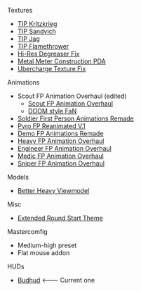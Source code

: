 Textures
- [TIP Kritzkrieg](https://gamebanana.com/mods/293822)
- [TIP Sandvich](https://gamebanana.com/mods/286606)
- [TIP Jag](https://gamebanana.com/mods/294527)
- [TIP Flamethrower](https://gamebanana.com/mods/196621)
- [Hi-Res Degreaser Fix](https://gamebanana.com/mods/202984)
- [Metal Meter Construction PDA](https://gamebanana.com/mods/204931)
- [Ubercharge Texture Fix](https://gamebanana.com/mods/197951)

Animations
- Scout FP Animation Overhaul (edited)
  - [Scout FP Animation Overhaul](https://gamebanana.com/mods/206352)
  - [DOOM style FaN](https://gamebanana.com/mods/206336)
- [Soldier First Person Animations Remade](https://gamebanana.com/mods/206396)
- [Pyro FP Reanimated V.1](https://gamebanana.com/mods/206311)
- [Demo FP Animations Remade](https://gamebanana.com/mods/206246)
- [Heavy FP Animation Overhaul](https://gamebanana.com/mods/206261)
- [Engineer FP Animation Overhaul](https://gamebanana.com/mods/206285)
- [Medic FP Animation Overhaul](https://gamebanana.com/mods/206300)
- [Sniper FP Animation Overhaul](https://gamebanana.com/mods/206371)

Models
- [Better Heavy Viewmodel](https://gamebanana.com/mods/206134)

Misc
- [Extended Round Start Theme](https://gamebanana.com/sounds/50458)

Mastercomfig
- Medium-high preset
- Flat mouse addon

HUDs
- [Budhud](https://github.com/rbjaxter/budhud)  <--- Current one
